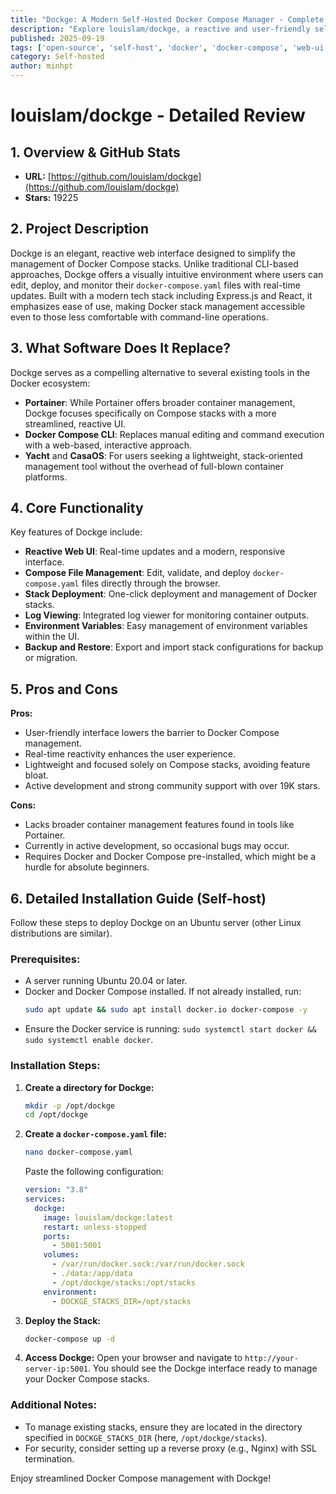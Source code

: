 ```yaml
---
title: "Dockge: A Modern Self-Hosted Docker Compose Manager - Complete Review & Setup Guide"
description: "Explore louislam/dockge, a reactive and user-friendly self-hosted Docker Compose manager with 19K+ GitHub stars. Learn installation, features, and alternatives."
published: 2025-09-19
tags: ['open-source', 'self-host', 'docker', 'docker-compose', 'web-ui', 'devops']
category: Self-hosted
author: minhpt
---
```


# louislam/dockge - Detailed Review

## 1. Overview & GitHub Stats
- **URL:** [https://github.com/louislam/dockge](https://github.com/louislam/dockge)
- **Stars:** 19225

## 2. Project Description
Dockge is an elegant, reactive web interface designed to simplify the management of Docker Compose stacks. Unlike traditional CLI-based approaches, Dockge offers a visually intuitive environment where users can edit, deploy, and monitor their `docker-compose.yaml` files with real-time updates. Built with a modern tech stack including Express.js and React, it emphasizes ease of use, making Docker stack management accessible even to those less comfortable with command-line operations.

## 3. What Software Does It Replace?
Dockge serves as a compelling alternative to several existing tools in the Docker ecosystem:
- **Portainer**: While Portainer offers broader container management, Dockge focuses specifically on Compose stacks with a more streamlined, reactive UI.
- **Docker Compose CLI**: Replaces manual editing and command execution with a web-based, interactive approach.
- **Yacht** and **CasaOS**: For users seeking a lightweight, stack-oriented management tool without the overhead of full-blown container platforms.

## 4. Core Functionality
Key features of Dockge include:
- **Reactive Web UI**: Real-time updates and a modern, responsive interface.
- **Compose File Management**: Edit, validate, and deploy `docker-compose.yaml` files directly through the browser.
- **Stack Deployment**: One-click deployment and management of Docker stacks.
- **Log Viewing**: Integrated log viewer for monitoring container outputs.
- **Environment Variables**: Easy management of environment variables within the UI.
- **Backup and Restore**: Export and import stack configurations for backup or migration.

## 5. Pros and Cons
**Pros:**
- User-friendly interface lowers the barrier to Docker Compose management.
- Real-time reactivity enhances the user experience.
- Lightweight and focused solely on Compose stacks, avoiding feature bloat.
- Active development and strong community support with over 19K stars.

**Cons:**
- Lacks broader container management features found in tools like Portainer.
- Currently in active development, so occasional bugs may occur.
- Requires Docker and Docker Compose pre-installed, which might be a hurdle for absolute beginners.

## 6. Detailed Installation Guide (Self-host)
Follow these steps to deploy Dockge on an Ubuntu server (other Linux distributions are similar).

### Prerequisites:
- A server running Ubuntu 20.04 or later.
- Docker and Docker Compose installed. If not already installed, run:
  ```bash
  sudo apt update && sudo apt install docker.io docker-compose -y
  ```
- Ensure the Docker service is running: `sudo systemctl start docker && sudo systemctl enable docker`.

### Installation Steps:
1. **Create a directory for Dockge:**
   ```bash
   mkdir -p /opt/dockge
   cd /opt/dockge
   ```

2. **Create a `docker-compose.yaml` file:**
   ```bash
   nano docker-compose.yaml
   ```
   Paste the following configuration:
   ```yaml
   version: "3.8"
   services:
     dockge:
       image: louislam/dockge:latest
       restart: unless-stopped
       ports:
         - 5001:5001
       volumes:
         - /var/run/docker.sock:/var/run/docker.sock
         - ./data:/app/data
         - /opt/dockge/stacks:/opt/stacks
       environment:
         - DOCKGE_STACKS_DIR=/opt/stacks
   ```

3. **Deploy the Stack:**
   ```bash
   docker-compose up -d
   ```

4. **Access Dockge:**
   Open your browser and navigate to `http://your-server-ip:5001`. You should see the Dockge interface ready to manage your Docker Compose stacks.

### Additional Notes:
- To manage existing stacks, ensure they are located in the directory specified in `DOCKGE_STACKS_DIR` (here, `/opt/dockge/stacks`).
- For security, consider setting up a reverse proxy (e.g., Nginx) with SSL termination.

Enjoy streamlined Docker Compose management with Dockge!